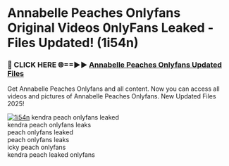 # Annabelle Peaches Onlyfans Original Videos 0nlyFans Leaked - Files Updated! (1i54n)

<h3>🔴 CLICK HERE 🌐==►► <a href="https://tinyurl.com/brd5kh86" rel="nofollow">Annabelle Peaches Onlyfans Updated Files</a></h3>

Get Annabelle Peaches Onlyfans and all content. Now you can access all videos and pictures of Annabelle Peaches Onlyfans. New Updated Files 2025!

[![1i54n](https://i.imgur.com/K7sEzmb.gif)](https://tinyurl.com/brd5kh86)
kendra peach onlyfans leaked<br>
kendra peach onlyfans leaks<br>
peach onlyfans leaked<br>
peach onlyfans leaks<br>
icky peach onlyfans<br>
kendra peach leaked onlyfans